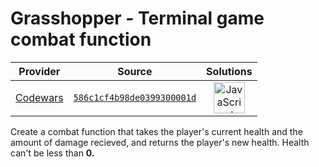 [_metadata_:generated]: - "true"

# Grasshopper - Terminal game combat function

<!-- INFO TABLE BEGIN -->

| Provider                                        | Source                                                                               | Solutions                                                                                                                                                    |
| :---------------------------------------------: | :----------------------------------------------------------------------------------: | :----------------------------------------------------------------------------------------------------------------------------------------------------------: |
| [Codewars](../../../docs/providers/Codewars.md) | [`586c1cf4b98de0399300001d`](https://www.codewars.com/kata/586c1cf4b98de0399300001d) | [<img src="https://res.cloudinary.com/rascaltwo/image/upload/v1631924076/javascript_ehszr7.svg" alt="JavaScript" title="JavaScript" width="50" />](solve.js) |

<!-- INFO TABLE END -->

Create a combat function that takes the player's current health and the amount of damage recieved, and returns the player's new health.
Health can't be less than <b>0<b>.
